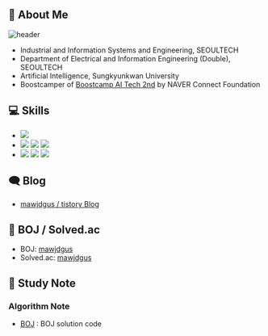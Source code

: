 ## 👋 About Me

![header](https://capsule-render.vercel.app/api?type=waving&color=timeGradient&height=240&section=header&text=Hi,%20I'm%20jeonghyeon%20Kim%20🥕&fontSize=36&animation=fadeIn&fontAlignY=36)
- Industrial and Information Systems and Engineering, SEOULTECH
- Department of Electrical and Information Engineering (Double), SEOULTECH
- Artificial Intelligence, Sungkyunkwan University
- Boostcamper of [Boostcamp AI Tech 2nd](https://boostcamp.connect.or.kr/about.html) by NAVER Connect Foundation

## 💻 Skills

- <img src="https://img.shields.io/badge/Python-3766AB?style=flat&logo=Python&logoColor=white"/>
- <img src="https://img.shields.io/badge/Pytorch-4424FE?style=flat&logo=Pytorch&logoColor=white"> <img src="https://img.shields.io/badge/Tensorflow-FF7F00?style=flat&logo=Tensorflow&logoColor=white"> <img src="https://img.shields.io/badge/Keras-FF3232?style=flat&logo=Keras&logoColor=white"> 
- <img src="https://img.shields.io/badge/Numpy-1E8449?style=flat&logo=Numpy&logoColor=white"> <img src="https://img.shields.io/badge/Pandas-6E12CB?style=flat&logo=Pandas&logoColor=white"> <img src="https://img.shields.io/badge/OpenCV-0C70F2?style=flat&logo=OpenCV&logoColor=white"> 


## 🗨 Blog

- [mawjdgus / tistory Blog](https://mawjdgus.tistory.com)

## 📃 BOJ / Solved.ac

- BOJ: [mawjdgus](https://www.acmicpc.net/user/mawjdgus)
- Solved.ac: [mawjdgus](https://solved.ac/profile/mawjdgus)

## 📁 Study Note

### Algorithm Note

- [BOJ](https://github.com/mawjdgus/BOJ) : BOJ solution code


